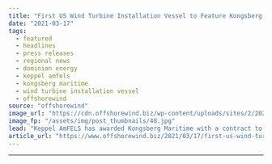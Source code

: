 ```yaml
---
title: "First US Wind Turbine Installation Vessel to Feature Kongsberg Tech"
date: "2021-03-17"
tags: 
  - featured
  - headlines
  - press releases
  - regional news
  - dominion energy
  - keppel amfels
  - kongsberg maritime
  - wind turbine installation vessel
  - offshorewind
source: "offshorewind"
image_url: "https://cdn.offshorewind.biz/wp-content/uploads/sites/2/2021/03/17102004/First-US-Wind-Turbine-Installation-Vessel-to-Feature-Kongsberg-Tech.jpg"
image_fp: "/assets/img/post_thumbnails/48.jpg"
lead: "Keppel AmFELS has awarded Kongsberg Maritime with a contract to provide its technology for"
article_url: "https://www.offshorewind.biz/2021/03/17/first-us-wind-turbine-installation-vessel-to-feature-kongsberg-tech/"
---
```


---
